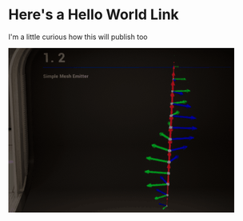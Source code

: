 ---
---

# Here's a Hello World Link

I'm a little curious how this will publish too

![Here's a GIF](Portfolio/Files/TestGIF.gif)
